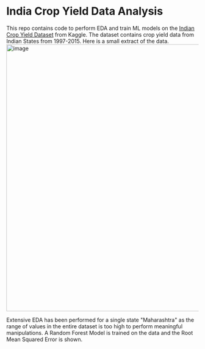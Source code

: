 # India Crop Yield Data Analysis

This repo contains code to perform EDA and train ML models on the [Indian Crop Yield Dataset](https://www.kaggle.com/code/anandsubbu007/crop-production-prediction) from Kaggle. 
The dataset contains crop yield data from Indian States from 1997-2015. Here is a small extract of the data.
<img width="700" alt="image" src="https://github.com/shauryaDugar/crop-yield-analysis/assets/18050182/2823ee19-a585-45c0-a6de-caa0610d02f8">

Extensive EDA has been performed for a single state "Maharashtra" as the range of values in the entire dataset is too high to perform meaningful manipulations. A Random Forest Model is trained on the data 
and the Root Mean Squared Error is shown.



